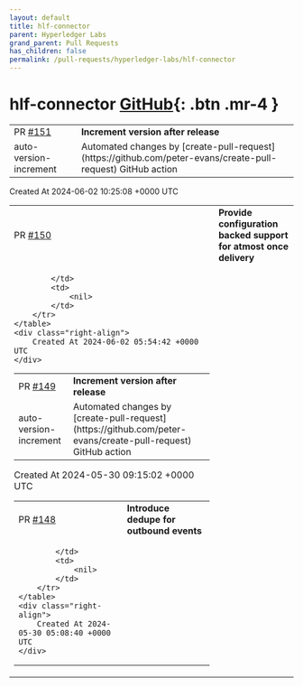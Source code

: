 ```yaml
---
layout: default
title: hlf-connector
parent: Hyperledger Labs
grand_parent: Pull Requests
has_children: false
permalink: /pull-requests/hyperledger-labs/hlf-connector
---
```


# hlf-connector <span class="fs-3 right-align">[GitHub](https://github.com/hyperledger-labs/hlf-connector){: .btn .mr-4 }</span>


<div>
    <table>
        <tr>
            <td>
                PR <a href="https://github.com/hyperledger-labs/hlf-connector/pull/151" class=".btn">#151</a>
            </td>
            <td>
                <b>
                    Increment version after release
                </b>
            </td>
        </tr>
        <tr>
            <td>
                <span class="chip">auto-version-increment</span>
            </td>
            <td>
                Automated changes by [create-pull-request](https://github.com/peter-evans/create-pull-request) GitHub action
            </td>
        </tr>
    </table>
    <div class="right-align">
        Created At 2024-06-02 10:25:08 +0000 UTC
    </div>
</div>

<div>
    <table>
        <tr>
            <td>
                PR <a href="https://github.com/hyperledger-labs/hlf-connector/pull/150" class=".btn">#150</a>
            </td>
            <td>
                <b>
                    Provide configuration backed support for atmost once delivery
                </b>
            </td>
        </tr>
        <tr>
            <td>
                
            </td>
            <td>
                <nil>
            </td>
        </tr>
    </table>
    <div class="right-align">
        Created At 2024-06-02 05:54:42 +0000 UTC
    </div>
</div>

<div>
    <table>
        <tr>
            <td>
                PR <a href="https://github.com/hyperledger-labs/hlf-connector/pull/149" class=".btn">#149</a>
            </td>
            <td>
                <b>
                    Increment version after release
                </b>
            </td>
        </tr>
        <tr>
            <td>
                <span class="chip">auto-version-increment</span>
            </td>
            <td>
                Automated changes by [create-pull-request](https://github.com/peter-evans/create-pull-request) GitHub action
            </td>
        </tr>
    </table>
    <div class="right-align">
        Created At 2024-05-30 09:15:02 +0000 UTC
    </div>
</div>

<div>
    <table>
        <tr>
            <td>
                PR <a href="https://github.com/hyperledger-labs/hlf-connector/pull/148" class=".btn">#148</a>
            </td>
            <td>
                <b>
                    Introduce dedupe for outbound events
                </b>
            </td>
        </tr>
        <tr>
            <td>
                
            </td>
            <td>
                <nil>
            </td>
        </tr>
    </table>
    <div class="right-align">
        Created At 2024-05-30 05:08:40 +0000 UTC
    </div>
</div>

